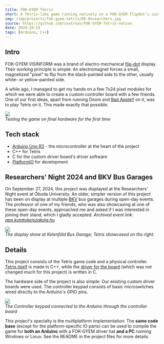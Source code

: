 ```yaml
---
title: FOK-GYEM Tetris
short: A Tetris-like game running natively on a FOK-GYEM flipdot's custom arduino controller. Displayed at the 2024 researcher's night in Óbuda University.
img: /img/projects/fok-gyem-tetris/OE-Researchers.jpg
source: https://github.com/zsotroav/FOK-GYEM-Tetris-native
date: 2024-10-14
tags: [Arduino, C++]
---
```


## Intro
FOK-GYEM VISINFORM was a brand of electro-mechanical
[flip-dot](https://en.wikipedia.org/wiki/Flip-disc_display) display. Their
working principle is simple: An electromagnet forces a small, magnetized
"pixel" to flip from the black-painted side to the other, usually white- or
yellow-painted side. 

A while ago, I managed to get my hands on a few 7x24 pixel modules for which we
were able to create a custom controller board with a few friends. One of our
first ideas, apart from running Doom and [Bad Apple!!](./fok-gyem-bad-apple) on it, was
to play Tetris on it. This made exactly that possible.

![](/img/projects/fok-gyem-tetris/testing.jpg) <br /> *Testing the game on final
hardware for the first time*

## Tech stack
* [Arduino Uno R3](https://store.arduino.cc/en-hu/products/arduino-uno-rev3) -
  the microcontroller at the heart of the project
* C++ for Tetris
* C for the custom driver board's driver software
* [PlatformIO](https://platformio.org/) for development

## Researchers' Night 2024 and BKV Bus Garages

On September 27, 2024, this project was displayed at the Researchers' Night
event at Óbuda University. An older, simpler version of this project has been on
display at multiple [BKV](https://bkv.hu) bus garages during open-day events. The
professor of one of my friends, who was also showcasing at one of these open-day
events, approached me and asked if I was interested in joining their stand, which
I gladly accepted. *Archived event link:
[app.kutatokejszakaja.hu](https://web.archive.org/web/20250327094120/https://app.kutatokejszakaja.hu/esemenyek/obudai-egyetem-kando-kalman-villamosmernoki-kar/display-show-elektronikus-utastajekoztatas-multja-jelene-es-jovoje)*

![](/img/projects/fok-gyem-tetris/kelenfold_garazs.jpg) <br />*The display show
at Kelenföld Bus Garage; Tetris showcased on the right.*

## Details
This project consists of the Tetris game code and a physical controller. [Tetris
itself](https://github.com/zsotroav/FOK-GYEM-Tetris-native) is made in C++,
while the [driver for the board](https://github.com/zsotroav/FOK-GYEM) (which
was not changed much for this project) is written in C. 

The hardware side of the project is also simple: Our existing custom driver
boards were used. The controller keypad consists of basic microswitches wired
directly to the Arduino's GPIO pins.

![](/img/projects/fok-gyem-tetris/keypad.jpg) <br/> *The Controller keypad connected
to the Arduino through the controller board*

This project's specialty is the multiplatform implementation: The **same code
base** (except for the platform-specific IO parts) can be used to compile
the game for **both an Arduino** with a FOK-GYEM driver hat **and a PC** running
Windows or Linux. See the README in the project files for more details.